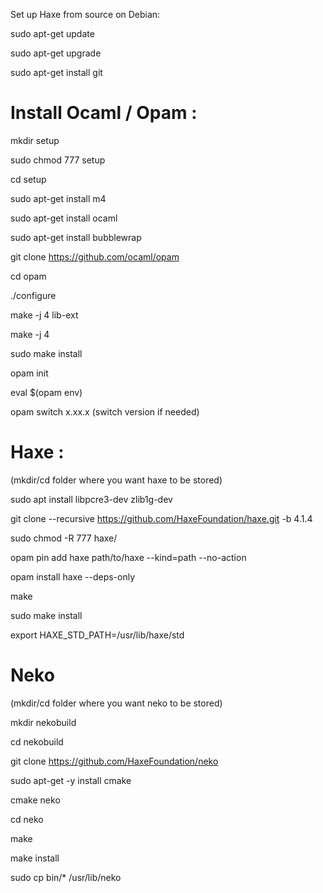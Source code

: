 Set up Haxe from source on Debian:

sudo apt-get update

sudo apt-get upgrade

sudo apt-get install git

# Install Ocaml / Opam :

mkdir setup

sudo chmod 777 setup

cd setup

sudo apt-get install m4

sudo apt-get install ocaml

sudo apt-get install bubblewrap

git clone https://github.com/ocaml/opam

cd opam

./configure

make -j 4 lib-ext

make -j 4

sudo make install

opam init

eval $(opam env)

opam switch x.xx.x (switch version if needed)


# Haxe :

(mkdir/cd folder where you want haxe to be stored)

sudo apt install libpcre3-dev zlib1g-dev


git clone --recursive https://github.com/HaxeFoundation/haxe.git -b 4.1.4

sudo chmod -R 777 haxe/

opam pin add haxe path/to/haxe --kind=path --no-action

opam install haxe --deps-only

make

sudo make install

export HAXE_STD_PATH=/usr/lib/haxe/std


# Neko 

(mkdir/cd folder where you want neko to be stored)

mkdir nekobuild

cd nekobuild


git clone https://github.com/HaxeFoundation/neko

sudo apt-get -y install cmake

cmake neko

cd neko

make

make install

sudo cp bin/* /usr/lib/neko
